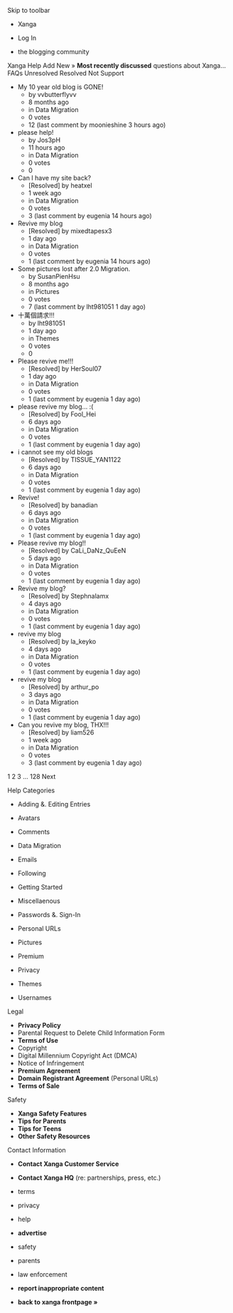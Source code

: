 Skip to toolbar

*   Xanga

*   Log In

*   the blogging community

Xanga Help Add New » **Most recently discussed** questions about Xanga… FAQs Unresolved Resolved Not Support

*   My 10 year old blog is GONE!
    *   by vvbutterflyvv
    *   8 months ago
    *   in Data Migration
    *   0 votes
    *   12 (last comment by moonieshine 3 hours ago)
*   please help!
    *   by Jos3pH
    *   11 hours ago
    *   in Data Migration
    *   0 votes
    *   0
*   Can I have my site back?
    *   \[Resolved\] by heatxel
    *   1 week ago
    *   in Data Migration
    *   0 votes
    *   3 (last comment by eugenia 14 hours ago)
*   Revive my blog
    *   \[Resolved\] by mixedtapesx3
    *   1 day ago
    *   in Data Migration
    *   0 votes
    *   1 (last comment by eugenia 14 hours ago)
*   Some pictures lost after 2.0 Migration.
    *   by SusanPienHsu
    *   8 months ago
    *   in Pictures
    *   0 votes
    *   7 (last comment by lht981051 1 day ago)
*   十萬個請求!!!
    *   by lht981051
    *   1 day ago
    *   in Themes
    *   0 votes
    *   0
*   Please revive me!!!
    *   \[Resolved\] by HerSoul07
    *   1 day ago
    *   in Data Migration
    *   0 votes
    *   1 (last comment by eugenia 1 day ago)
*   please revive my blog... :(
    *   \[Resolved\] by Fool\_Hei
    *   6 days ago
    *   in Data Migration
    *   0 votes
    *   1 (last comment by eugenia 1 day ago)
*   i cannot see my old blogs
    *   \[Resolved\] by TISSUE\_YAN1122
    *   6 days ago
    *   in Data Migration
    *   0 votes
    *   1 (last comment by eugenia 1 day ago)
*   Revive!
    *   \[Resolved\] by banadian
    *   6 days ago
    *   in Data Migration
    *   0 votes
    *   1 (last comment by eugenia 1 day ago)
*   Please revive my blog!!
    *   \[Resolved\] by CaLi\_DaNz\_QuEeN
    *   5 days ago
    *   in Data Migration
    *   0 votes
    *   1 (last comment by eugenia 1 day ago)
*   Revive my blog?
    *   \[Resolved\] by Stephnalamx
    *   4 days ago
    *   in Data Migration
    *   0 votes
    *   1 (last comment by eugenia 1 day ago)
*   revive my blog
    *   \[Resolved\] by la\_keyko
    *   4 days ago
    *   in Data Migration
    *   0 votes
    *   1 (last comment by eugenia 1 day ago)
*   revive my blog
    *   \[Resolved\] by arthur\_po
    *   3 days ago
    *   in Data Migration
    *   0 votes
    *   1 (last comment by eugenia 1 day ago)
*   Can you revive my blog, THX!!!
    *   \[Resolved\] by liam526
    *   1 week ago
    *   in Data Migration
    *   0 votes
    *   3 (last comment by eugenia 1 day ago)

1 2 3 ... 128 Next

Help Categories

*   Adding &. Editing Entries
*   Avatars
*   Comments
*   Data Migration
*   Emails
*   Following
*   Getting Started
*   Miscellaenous

*   Passwords &. Sign-In
*   Personal URLs
*   Pictures
*   Premium
*   Privacy
*   Themes
*   Usernames

Legal

*   **Privacy Policy**
*   Parental Request to Delete Child Information Form
*   **Terms of Use**
*   Copyright
*   Digital Millennium Copyright Act (DMCA)
*   Notice of Infringement
*   **Premium Agreement**
*   **Domain Registrant Agreement** (Personal URLs)
*   **Terms of Sale**

Safety

*   **Xanga Safety Features**
*   **Tips for Parents**
*   **Tips for Teens**
*   **Other Safety Resources**

Contact Information

*   **Contact Xanga Customer Service**
*   **Contact Xanga HQ** (re: partnerships, press, etc.)

*   terms
*   privacy
*   help
*   **advertise**

*   safety
*   parents
*   law enforcement
*   **report inappropriate content**

*   **back to xanga frontpage »**